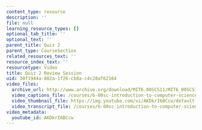 ```yaml
---
content_type: resource
description: ''
file: null
learning_resource_types: []
optional_tab_title: ''
optional_text: ''
parent_title: Quiz 2
parent_type: CourseSection
related_resources_text: ''
resource_index_text: ''
resourcetype: Video
title: Quiz 2 Review Session
uid: 30f1944a-882a-1f26-cb8a-c4c28af62164
video_files:
  archive_url: http://www.archive.org/download/MIT6.00SCS11/MIT6_00SCS11_rec11_300k.mp4
  video_captions_file: /courses/6-00sc-introduction-to-computer-science-and-programming-spring-2011/3fc2083fd0305e94b194adc359fad505_AKDkrI6BCcw.vtt
  video_thumbnail_file: https://img.youtube.com/vi/AKDkrI6BCcw/default.jpg
  video_transcript_file: /courses/6-00sc-introduction-to-computer-science-and-programming-spring-2011/8ca2cccc7f0ce89e90db27150f19e746_AKDkrI6BCcw.pdf
video_metadata:
  youtube_id: AKDkrI6BCcw
---
```

